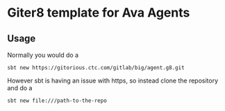 # Giter8 template for Ava Agents #

## Usage

Normally you would do a 

`sbt new https://gitorious.ctc.com/gitlab/big/agent.g8.git`

However sbt is having an issue with https, so instead clone the repository and do a

`sbt new file:///path-to-the-repo`
